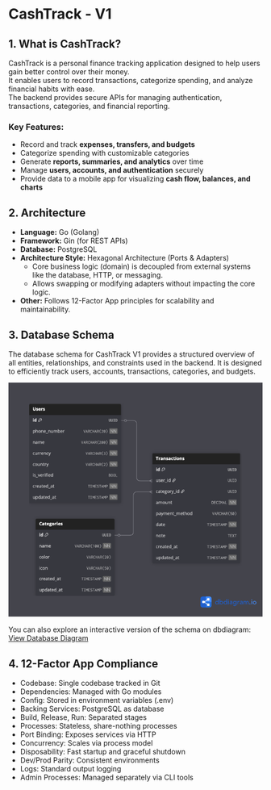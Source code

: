# CashTrack - V1

## 1. What is CashTrack?
CashTrack is a personal finance tracking application designed to help users gain better control over their money.  
It enables users to record transactions, categorize spending, and analyze financial habits with ease.  
The backend provides secure APIs for managing authentication, transactions, categories, and financial reporting.  

### Key Features:
- Record and track **expenses, transfers, and budgets**
- Categorize spending with customizable categories
- Generate **reports, summaries, and analytics** over time
- Manage **users, accounts, and authentication** securely
- Provide data to a mobile app for visualizing **cash flow, balances, and charts**

## 2. Architecture
- **Language:** Go (Golang)
- **Framework:** Gin (for REST APIs)
- **Database:** PostgreSQL
- **Architecture Style:** Hexagonal Architecture (Ports & Adapters)
    - Core business logic (domain) is decoupled from external systems like the database, HTTP, or messaging.
    - Allows swapping or modifying adapters without impacting the core logic.
- **Other:** Follows 12-Factor App principles for scalability and maintainability.

## 3. Database Schema
The database schema for CashTrack V1 provides a structured overview of all entities, relationships, and constraints used in the backend. It is designed to efficiently track users, accounts, transactions, categories, and budgets.

![CashTrack Database Schema](./docs/database/cashtrack-v1-schema.png)

You can also explore an interactive version of the schema on dbdiagram: [View Database Diagram](https://dbdiagram.io/d/Cashtrack-v1-68c167bb61a46d388e658af5)

## 4. 12-Factor App Compliance

- Codebase: Single codebase tracked in Git
- Dependencies: Managed with Go modules
- Config: Stored in environment variables (.env)
- Backing Services: PostgreSQL as database
- Build, Release, Run: Separated stages
- Processes: Stateless, share-nothing processes
- Port Binding: Exposes services via HTTP
- Concurrency: Scales via process model
- Disposability: Fast startup and graceful shutdown
- Dev/Prod Parity: Consistent environments
- Logs: Standard output logging
- Admin Processes: Managed separately via CLI tools